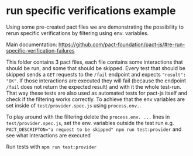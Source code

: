 # run specific verifications example

Using some pre-created pact files we are demonstrating the possibility to rerun specific verifications by filtering using env. variables.

Main documentation: https://github.com/pact-foundation/pact-js/#re-run-specific-verification-failures

This folder contains 3 pact files, each file contains some interactions that should be run, and some that should be skipped. Every test that should be skipped sends a `GET` requests to the `/fail` endpoint and expects `"result": "OK"`. If those interactions are executed they will fail (because the endpoint `/fail` does not return the expected result) and with it the whole test-run. That way these tests are also used as automated tests for pact-js itself and check if the filtering works correctly. To achieve that the env variables are set inside of `test/provider.spec.js` using `process.env.`.

To play around with the filtering delete the `process.env. ...` lines in `test/provider.spec.js`, set the env. variables outside the test run e.g. `PACT_DESCRIPTON="a request to be skipped" npm run test:provider` and see what interactions are executed

Run tests with `npm run test:provider`
